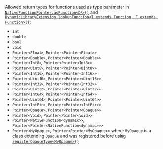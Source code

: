 Allowed return types for functions used as type parameter in [`NativeFunctionPointer.asFunction<DF>()`](https://pub.dev/documentation/web_ffi/latest/web_ffi/NativeFunctionPointer/asFunction.html) and [`DynamicLibraryExtension.lookupFunction<T extends Function, F extends Function>()`](https://pub.dev/documentation/web_ffi/latest/web_ffi/DynamicLibraryExtension/lookupFunction.html):

* `int`
* `double`
* `bool`
* `void`
* `Pointer<Float>`, `Pointer<Pointer<Float>>`
* `Pointer<Double>`, `Pointer<Pointer<Double>>`
* `Pointer<Int8>`, `Pointer<Pointer<Int8>>`
* `Pointer<Uint8>`, `Pointer<Pointer<Uint8>>`
* `Pointer<Int16>`, `Pointer<Pointer<Int16>>`
* `Pointer<Uint16>`, `Pointer<Pointer<Uint16>>`
* `Pointer<Int32>`, `Pointer<Pointer<Int32>>`
* `Pointer<Uint32>`, `Pointer<Pointer<Uint32>>`
* `Pointer<Int64>`, `Pointer<Pointer<Int64>>`
* `Pointer<Uint64>`, `Pointer<Pointer<Uint64>>`
* `Pointer<IntPtr>`, `Pointer<Pointer<IntPtr>>`
* `Pointer<Opaque>`, `Pointer<Pointer<Opaque>>`
* `Pointer<Void>`, `Pointer<Pointer<Void>>`
* `Pointer<NativeFunction<dynamic>>`, `Pointer<Pointer<NativeFunction<dynamic>>>`
* `Pointer<MyOpaque>`, `Pointer<Pointer<MyOpaque>>` where `MyOpaque` is a class extending `Opaque` and was registered before using [`registerOpaqueType<MyOpaque>()`](https://pub.dev/documentation/web_ffi/latest/web_ffi/registerOpaqueType.html)  